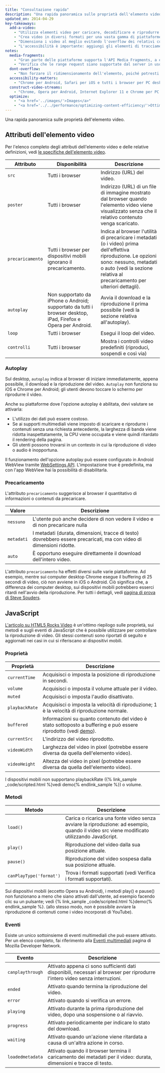 ```yaml
---
title: "Consultazione rapida"
description: "Una rapida panoramica sulle proprietà dell'elemento video."
updated_on: 2014-04-29
key-takeaways:
  add-a-video:
    - "Utilizza elementi video per caricare, decodificare e riprodurre i video del tuo sito."
    - "Crea video in diversi formati per una vasta gamma di piattaforme mobili."
    - "Dimensiona i video al meglio evitando l'overflow dei relativi contenitori."
    - "L'accessibilità è importante: aggiungi gli elementi di tracciamento come elementi secondari di quelli video."
notes:
  media-fragments:
    - "Gran parte delle piattaforme supporta l'API Media Fragments, a eccezione di iOS."
    - "Verifica che le range request siano supportate dal server in uso. Le range request vengono attivate per impostazione predefinita su gran parte dei server, anche se potrebbero essere assenti su alcuni servizi di hosting."
  dont-overflow:
    - "Non forzare il ridimensionamento dell'elemento, poiché potresti alterarne le proporzioni rispetto al video originale. Un video appiattito o allungato è sgradevole."
  accessibility-matters:
    - "Chrome per Android, Safari per iOS e tutti i browser per PC desktop a eccezione di Firefox supportano gli elementi di tracciamento (vedi <a href='http://caniuse.com/track' title='Stato del supporto degli elementi di tracciamento'>caniuse.com/track</a>). Sono disponibili anche diverse polilinee. È consigliabile l'utilizzo di <a href='//www.delphiki.com/html5/playr/' title='Polilinea dell'elemento di tracciamento Playr'>Playr</a> o <a href='//captionatorjs.com/'' title='Traccia del sottotitolatore'>Sottotitolatore</a>."
  construct-video-streams:
    - "Chrome, Opera per Android, Internet Explorer 11 e Chrome per PC desktop supportano MSE ed è previsto il supporto anche per <a href='http://wiki.mozilla.org/Platform/MediaSourceExtensions' title='Firefox Media Source Extensions implementation timeline'>Firefox</a>."
  optimize:
    - "<a href='../images/'>Images</a>"
    - "<a href='../../performance/optimizing-content-efficiency/'>Ottimizzazione dell'efficienza dei contenuti</a>"
---
```


<p class="intro">
  Una rapida panoramica sulle proprietà dell'elemento video.
</p>




## Attributi dell'elemento video

Per l'elenco completo degli attributi dell'elemento video e delle relative definizioni, vedi [le specifiche dell'elemento video](//www.w3.org/TR/html5/embedded-content-0.html#the-video-element).

<table class="mdl-data-table mdl-js-data-table">
  <thead>
      <th>Attributo</th>
      <th>Disponibilità</th>
      <th>Descrizione</th>
  </thead>
  <tbody>
    <tr>
      <td data-th="Attribute"><code>src</code></td>
      <td data-th="Availability">Tutti i browser</td>
      <td data-th="Description">Indirizzo (URL) del video.</td>
    </tr>
    <tr>
      <td data-th="Attribute"><code>poster</code></td>
      <td data-th="Availability">Tutti i browser</td>
      <td data-th="Description">Indirizzo (URL) di un file di immagine mostrato dal browser quando l'elemento video viene visualizzato senza che il relativo contenuto venga scaricato.</td>
    </tr>
    <tr>
      <td data-th="Attribute"><code>precaricamento</code></td>
      <td data-th="Availability">Tutti i browser per dispositivi mobili ignorano il precaricamento.</td>
      <td data-th="Description">Indica al browser l'utilità di precaricare i metadati (o i video) prima dell'effettiva riproduzione. Le opzioni sono: nessuno, metadati o auto (vedi la sezione relativa al precaricamento per ulteriori dettagli). </td>
    </tr>
    <tr>
      <td data-th="Attribute"><code>autoplay</code></td>
      <td data-th="Availability">Non supportato da iPhone o Android; supportato da tutti i browser desktop, iPad, Firefox e Opera per Android.</td>
      <td data-th="Description">Avvia il download e la riproduzione il prima possibile (vedi la sezione relativa all'autoplay). </td>
    </tr>
    <tr>
      <td data-th="Attribute"><code>loop</code></td>
      <td data-th="Availability">Tutti i browser</td>
      <td data-th="Description">Esegui il loop del video.</td>
    </tr>
    <tr>
      <td data-th="Attribute"><code>controlli</code></td>
      <td data-th="Availability">Tutti i browser</td>
      <td data-th="Description">Mostra i controlli video predefiniti (riproduci, sospendi e così via)</td>
    </tr>
  </tbody>
</table>

### Autoplay

Sul desktop, `autoplay` indica al browser di iniziare immediatamente, appena possibile, il download e la riproduzione del video. `Autoplay` non funziona su iOS e Chrome per Android; gli utenti devono toccare lo schermo per riprodurre il video.

Anche su piattaforme dove l'opzione autoplay è abilitata, devi valutare se attivarla:

* L'utilizzo dei dati può essere costoso.
* Se ai supporti multimediali viene imposto di scaricare e riprodurre i contenuti senza una richiesta antecedente, la larghezza di banda viene ridotta inaspettatamente, la CPU viene occupata e viene quindi ritardato il rendering della pagina.
* Gli utenti possono trovarsi in un contesto in cui la riproduzione di video o audio è inopportuna.

Il funzionamento dell'opzione autoplay può essere configurato in Android WebView tramite [WebSettings API](//developer.android.com/reference/android/webkit/WebSettings.html#setMediaPlaybackRequiresUserGesture(boolean)).
L'impostazione true è predefinita, ma con l'app WebView hai la possibilità di disabilitarla.

### Precaricamento

L'attributo `precaricamento` suggerisce al browser il quantitativo di informazioni o contenuti da precaricare.

<table class="mdl-data-table mdl-js-data-table">
  <thead>
    <tr>
      <th>Valore</th>
      <th>Descrizione</th>
    </tr>
  </thead>
  <tbody>
    <tr>
      <td data-th="Value"><code>nessuno</code></td>
      <td data-th="Description">L'utente può anche decidere di non vedere il video e di non precaricare nulla</td>
    </tr>
    <tr>
      <td data-th="Value"><code>metadati</code></td>
      <td data-th="Description">I metadati (durata, dimensioni, tracce di testo) dovrebbero essere precaricati, ma con video di dimensioni ridotte.</td>
    </tr>
    <tr>
      <td data-th="Value"><code>auto</code></td>
      <td data-th="Description">È opportuno eseguire direttamente il download dell'intero video.</td>
    </tr>
  </tbody>
</table>

L'attributo `precaricamento` ha effetti diversi sulle varie piattaforme.
Ad esempio, mentre sui computer desktop Chrome esegue il buffering di 25 secondi di video, ciò non avviene in iOS o Android. Ciò significa che, a differenza dei computer desktop, sui dispositivi mobili potrebbero esserci ritardi nell'avvio della riproduzione. Per tutti i dettagli, vedi [pagina di prova di Steve Souders](//stevesouders.com/tests/mediaevents.php).

## JavaScript

[L'articolo su HTML5 Rocks Video](//www.html5rocks.com/en/tutorials/video/basics/#toc-javascript) è un'ottimo riepilogo sulle proprietà, sui metodi e sugli eventi di JavaScript che è possibile utilizzare per controllare la riproduzione di video. Gli stessi contenuti sono riportati di seguito e aggiornati nei casi in cui si riferiscano ai dispositivi mobili.

### Proprietà

<table class="mdl-data-table mdl-js-data-table">
  <thead>
    <th>Proprietà</th>
      <th>Descrizione</th>
  </thead>
  <tbody>
    <tr>
      <td data-th="Property"><code>currentTime</code></td>
      <td data-th="Description">Acquisisci o imposta la posizione di riproduzione in secondi.</td>
    </tr>
    <tr>
      <td data-th="Property"><code>volume</code></td>
      <td data-th="Description">Acquisisci o imposta il volume attuale per il video.</td>
    </tr>
    <tr>
      <td data-th="Property"><code>muted</code></td>
      <td data-th="Description">Acquisisci o imposta l'audio disattivato.</td>
    </tr>
    <tr>
      <td data-th="Property"><code>playbackRate</code></td>
      <td data-th="Description">Acquisisci o imposta la velocità di riproduzione; 1 è la velocità di riproduzione normale.</td>
    </tr>
    <tr>
      <td data-th="Property"><code>buffered</code></td>
      <td data-th="Description">Informazioni su quanto contenuto del video è stato sottoposto a buffering e può essere riprodotto (vedi <a href="http://people.mozilla.org/~cpearce/buffered-demo.html" title="Demo con visualizzazione della quantità di video sottoposta a buffering in un elemento canvas">demo</a>).</td>
    </tr>
    <tr>
      <td data-th="Property"><code>currentSrc</code></td>
      <td data-th="Description">L'indirizzo del video riprodotto.</td>
    </tr>
    <tr>
      <td data-th="Property"><code>videoWidth</code></td>
      <td data-th="Description">Larghezza del video in pixel (potrebbe essere diversa da quella dell'elemento video).</td>
    </tr>
    <tr>
      <td data-th="Property"><code>videoHeight</code></td>
      <td data-th="Description">Altezza del video in pixel (potrebbe essere diversa da quella dell'elemento video).</td>
    </tr>
  </tbody>
</table>

I dispositivi mobili non supportano playbackRate ({% link_sample _code/scripted.html %}vedi demo{% endlink_sample %}) o volume.

### Metodi

<table class="mdl-data-table mdl-js-data-table">
  <thead>
    <th>Metodo</th>
      <th>Descrizione</th>
  </thead>
  <tbody>
    <tr>
      <td data-th="Method"><code>load()</code></td>
      <td data-th="Description">Carica o ricarica una fonte video senza avviare la riproduzione: ad esempio, quando il video src viene modificato utilizzando JavaScript.</td>
    </tr>
    <tr>
      <td data-th="Method"><code>play()</code></td>
      <td data-th="Description">Riproduzione del video dalla sua posizione attuale.</td>
    </tr>
    <tr>
      <td data-th="Method"><code>pause()</code></td>
      <td data-th="Description">Riproduzione del video sospesa dalla sua posizione attuale.</td>
    </tr>
    <tr>
      <td data-th="Method"><code>canPlayType('format')</code></td>
      <td data-th="Description">Trova i formati supportati (vedi Verifica i formati supportati).</td>
    </tr>
  </tbody>
</table>

Sui dispositivi mobili (eccetto Opera su Android), i metodi play() e pause() non funzionano a meno che
siano attivati dall'utente, ad esempio facendo clic su un pulsante; vedi {% link_sample _code/scripted.html %}demo{% endlink_sample %}. (allo stesso modo, non è possibile avviare la riproduzione di contenuti come i video incorporati di YouTube).

### Eventi

Esiste un unico sottoinsieme di eventi multimediali che può essere attivato. Per un elenco completo, fai riferimento alla [Eventi multimediali](//developer.mozilla.org/docs/Web/Guide/Events/Media_events) pagina di Mozilla Developer Network.

<table class="mdl-data-table mdl-js-data-table">
  <thead>
    <th>Evento</th>
      <th>Descrizione</th>
  </thead>
  <tbody>
    <tr>
      <td data-th="Event"><code>canplaythrough</code></td>
      <td data-th="Description">Attivato appena ci sono sufficienti dati disponibili, necessari al browser per riprodurre l'intero video senza interruzioni.</td>
    </tr>
    <tr>
      <td data-th="Event"><code>ended</code></td>
      <td data-th="Description">Attivato quando termina la riproduzione del video.</td>
    </tr>
    <tr>
      <td data-th="Event"><code>error</code></td>
      <td data-th="Description">Attivato quando si verifica un errore.</td>
    </tr>
    <tr>
      <td data-th="Event"><code>playing</code></td>
      <td data-th="Description">Attivato durante la prima riproduzione del video, dopo una sospensione o al riavvio.</td>
    </tr>
    <tr>
      <td data-th="Event"><code>progress</code></td>
      <td data-th="Description">Attivato periodicamente per indicare lo stato del download.</td>
    </tr>
    <tr>
      <td data-th="Event"><code>waiting</code></td>
      <td data-th="Description">Attivato quando un'azione viene ritardata a causa di un'altra azione in corso.</td>
    </tr>
    <tr>
      <td data-th="Event"><code>loadedmetadata</code></td>
      <td data-th="Description">Attivato quando il browser termina il caricamento dei metadati per il video: durata, dimensioni e tracce di testo.</td>
    </tr>
  </tbody>
</table>




